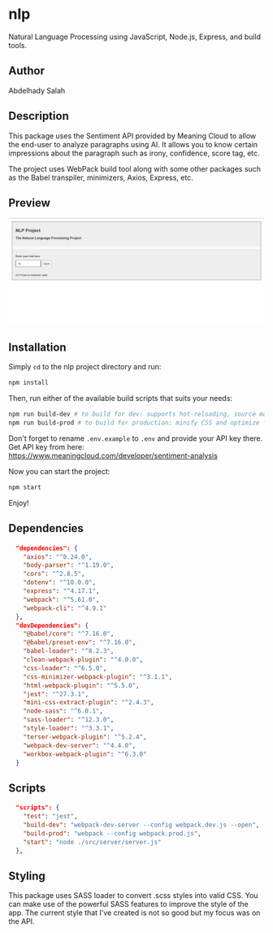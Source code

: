 # nlp

Natural Language Processing using JavaScript, Node.js, Express, and build tools.

## Author

Abdelhady Salah

## Description

This package uses the Sentiment API provided by Meaning Cloud to allow the end-user to analyze paragraphs using AI. It allows you to know certain impressions about the paragraph such as irony, confidence, score tag, etc.

The project uses WebPack build tool along with some other packages such as the Babel transpiler, minimizers, Axios, Express, etc.

## Preview

![NLP Project Preview](./preview/project-nlp-preview)

## Installation

Simply `cd` to the nlp project directory and run:
```sh
npm install
```

Then, run either of the available build scripts that suits your needs:
```sh
npm run build-dev # to build for dev: supports hot-reloading, source map and cleaning
npm run build-prod # to build for production: minify CSS and optimize for production
```

Don't forget to rename `.env.example` to `.env` and provide your API key there.
Get API key from here: https://www.meaningcloud.com/developer/sentiment-analysis

Now you can start the project:
```sh
npm start
```

Enjoy!

## Dependencies

```json
  "dependencies": {
    "axios": "^0.24.0",
    "body-parser": "^1.19.0",
    "cors": "^2.8.5",
    "dotenv": "^10.0.0",
    "express": "^4.17.1",
    "webpack": "^5.61.0",
    "webpack-cli": "^4.9.1"
  },
  "devDependencies": {
    "@babel/core": "^7.16.0",
    "@babel/preset-env": "^7.16.0",
    "babel-loader": "^8.2.3",
    "clean-webpack-plugin": "^4.0.0",
    "css-loader": "^6.5.0",
    "css-minimizer-webpack-plugin": "^3.1.1",
    "html-webpack-plugin": "^5.5.0",
    "jest": "^27.3.1",
    "mini-css-extract-plugin": "^2.4.3",
    "node-sass": "^6.0.1",
    "sass-loader": "^12.3.0",
    "style-loader": "^3.3.1",
    "terser-webpack-plugin": "^5.2.4",
    "webpack-dev-server": "^4.4.0",
    "workbox-webpack-plugin": "^6.3.0"
  }
```

## Scripts

```json
  "scripts": {
    "test": "jest",
    "build-dev": "webpack-dev-server --config webpack.dev.js --open",
    "build-prod": "webpack --config webpack.prod.js",
    "start": "node ./src/server/server.js"
  },
```

## Styling

This package uses SASS loader to convert .scss styles into valid CSS. You can make use of the powerful SASS features to improve the style of the app. The current style that I've created is not so good but my focus was on the API.